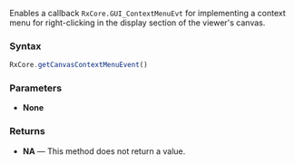 Enables a callback `RxCore.GUI_ContextMenuEvt` for implementing a context menu for right-clicking in the display section of the viewer's canvas.

### Syntax

```typescript
RxCore.getCanvasContextMenuEvent()
```

### Parameters

- **None**

### Returns

- **NA** — This method does not return a value.